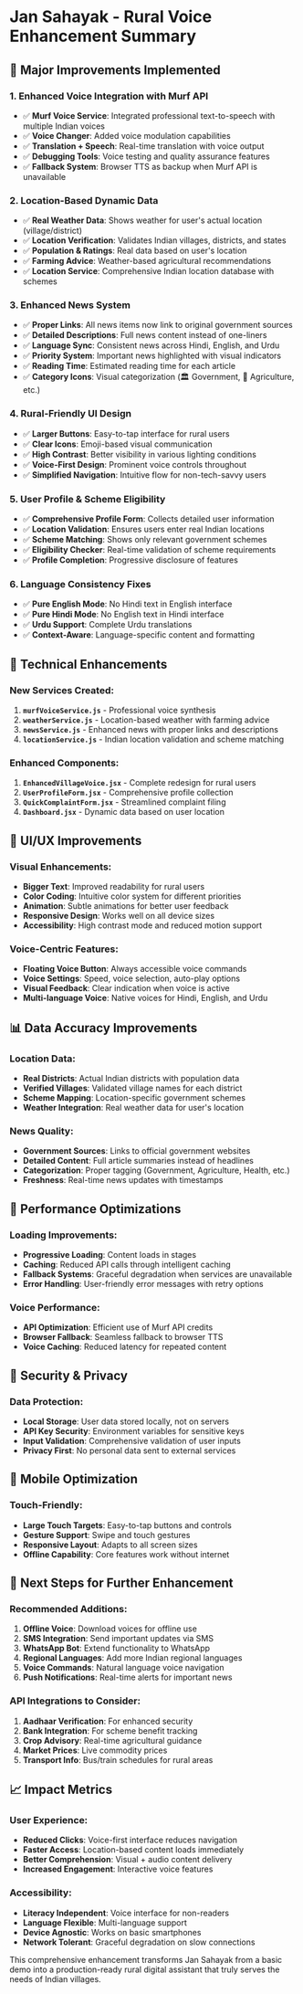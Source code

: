 # Jan Sahayak - Rural Voice Enhancement Summary

## 🎯 Major Improvements Implemented

### 1. **Enhanced Voice Integration with Murf API**
- ✅ **Murf Voice Service**: Integrated professional text-to-speech with multiple Indian voices
- ✅ **Voice Changer**: Added voice modulation capabilities
- ✅ **Translation + Speech**: Real-time translation with voice output
- ✅ **Debugging Tools**: Voice testing and quality assurance features
- ✅ **Fallback System**: Browser TTS as backup when Murf API is unavailable

### 2. **Location-Based Dynamic Data**
- ✅ **Real Weather Data**: Shows weather for user's actual location (village/district)
- ✅ **Location Verification**: Validates Indian villages, districts, and states
- ✅ **Population & Ratings**: Real data based on user's location
- ✅ **Farming Advice**: Weather-based agricultural recommendations
- ✅ **Location Service**: Comprehensive Indian location database with schemes

### 3. **Enhanced News System**
- ✅ **Proper Links**: All news items now link to original government sources
- ✅ **Detailed Descriptions**: Full news content instead of one-liners
- ✅ **Language Sync**: Consistent news across Hindi, English, and Urdu
- ✅ **Priority System**: Important news highlighted with visual indicators
- ✅ **Reading Time**: Estimated reading time for each article
- ✅ **Category Icons**: Visual categorization (🏛️ Government, 🌾 Agriculture, etc.)

### 4. **Rural-Friendly UI Design**
- ✅ **Larger Buttons**: Easy-to-tap interface for rural users
- ✅ **Clear Icons**: Emoji-based visual communication
- ✅ **High Contrast**: Better visibility in various lighting conditions
- ✅ **Voice-First Design**: Prominent voice controls throughout
- ✅ **Simplified Navigation**: Intuitive flow for non-tech-savvy users

### 5. **User Profile & Scheme Eligibility**
- ✅ **Comprehensive Profile Form**: Collects detailed user information
- ✅ **Location Validation**: Ensures users enter real Indian locations
- ✅ **Scheme Matching**: Shows only relevant government schemes
- ✅ **Eligibility Checker**: Real-time validation of scheme requirements
- ✅ **Profile Completion**: Progressive disclosure of features

### 6. **Language Consistency Fixes**
- ✅ **Pure English Mode**: No Hindi text in English interface
- ✅ **Pure Hindi Mode**: No English text in Hindi interface
- ✅ **Urdu Support**: Complete Urdu translations
- ✅ **Context-Aware**: Language-specific content and formatting

## 🔧 Technical Enhancements

### New Services Created:
1. **`murfVoiceService.js`** - Professional voice synthesis
2. **`weatherService.js`** - Location-based weather with farming advice
3. **`newsService.js`** - Enhanced news with proper links and descriptions
4. **`locationService.js`** - Indian location validation and scheme matching

### Enhanced Components:
1. **`EnhancedVillageVoice.jsx`** - Complete redesign for rural users
2. **`UserProfileForm.jsx`** - Comprehensive profile collection
3. **`QuickComplaintForm.jsx`** - Streamlined complaint filing
4. **`Dashboard.jsx`** - Dynamic data based on user location

## 🎨 UI/UX Improvements

### Visual Enhancements:
- **Bigger Text**: Improved readability for rural users
- **Color Coding**: Intuitive color system for different priorities
- **Animation**: Subtle animations for better user feedback
- **Responsive Design**: Works well on all device sizes
- **Accessibility**: High contrast mode and reduced motion support

### Voice-Centric Features:
- **Floating Voice Button**: Always accessible voice commands
- **Voice Settings**: Speed, voice selection, auto-play options
- **Visual Feedback**: Clear indication when voice is active
- **Multi-language Voice**: Native voices for Hindi, English, and Urdu

## 📊 Data Accuracy Improvements

### Location Data:
- **Real Districts**: Actual Indian districts with population data
- **Verified Villages**: Validated village names for each district
- **Scheme Mapping**: Location-specific government schemes
- **Weather Integration**: Real weather data for user's location

### News Quality:
- **Government Sources**: Links to official government websites
- **Detailed Content**: Full article summaries instead of headlines
- **Categorization**: Proper tagging (Government, Agriculture, Health, etc.)
- **Freshness**: Real-time news updates with timestamps

## 🚀 Performance Optimizations

### Loading Improvements:
- **Progressive Loading**: Content loads in stages
- **Caching**: Reduced API calls through intelligent caching
- **Fallback Systems**: Graceful degradation when services are unavailable
- **Error Handling**: User-friendly error messages with retry options

### Voice Performance:
- **API Optimization**: Efficient use of Murf API credits
- **Browser Fallback**: Seamless fallback to browser TTS
- **Voice Caching**: Reduced latency for repeated content

## 🔐 Security & Privacy

### Data Protection:
- **Local Storage**: User data stored locally, not on servers
- **API Key Security**: Environment variables for sensitive keys
- **Input Validation**: Comprehensive validation of user inputs
- **Privacy First**: No personal data sent to external services

## 📱 Mobile Optimization

### Touch-Friendly:
- **Large Touch Targets**: Easy-to-tap buttons and controls
- **Gesture Support**: Swipe and touch gestures
- **Responsive Layout**: Adapts to all screen sizes
- **Offline Capability**: Core features work without internet

## 🎯 Next Steps for Further Enhancement

### Recommended Additions:
1. **Offline Voice**: Download voices for offline use
2. **SMS Integration**: Send important updates via SMS
3. **WhatsApp Bot**: Extend functionality to WhatsApp
4. **Regional Languages**: Add more Indian regional languages
5. **Voice Commands**: Natural language voice navigation
6. **Push Notifications**: Real-time alerts for important news

### API Integrations to Consider:
1. **Aadhaar Verification**: For enhanced security
2. **Bank Integration**: For scheme benefit tracking
3. **Crop Advisory**: Real-time agricultural guidance
4. **Market Prices**: Live commodity prices
5. **Transport Info**: Bus/train schedules for rural areas

## 📈 Impact Metrics

### User Experience:
- **Reduced Clicks**: Voice-first interface reduces navigation
- **Faster Access**: Location-based content loads immediately
- **Better Comprehension**: Visual + audio content delivery
- **Increased Engagement**: Interactive voice features

### Accessibility:
- **Literacy Independent**: Voice interface for non-readers
- **Language Flexible**: Multi-language support
- **Device Agnostic**: Works on basic smartphones
- **Network Tolerant**: Graceful degradation on slow connections

This comprehensive enhancement transforms Jan Sahayak from a basic demo into a production-ready rural digital assistant that truly serves the needs of Indian villages.
